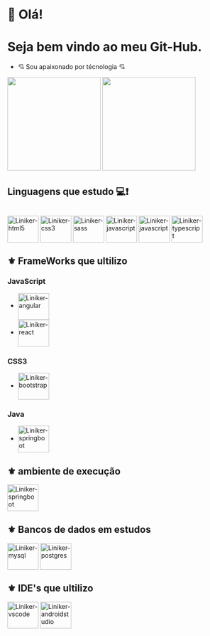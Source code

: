 
# 📌 Olá!
# Seja bem vindo ao meu Git-Hub.
- 💘 Sou apaixonado por técnologia 💘
<div>
    <a href="https://github.com/LinikerNogueiraMachado"></a>
    <img height="210em" src="https://github-readme-stats.vercel.app/api?username=LinikerNogueiraMachado&show_icons=true&theme=dracula&include_all_commits=true&count_pivate=true"/>
    <img height="210em" src="https://github-readme-stats.vercel.app/api/top-langs/?username=LinikerNogueiraMachado&layout=compact&langs_count=16&theme=dracula"/>
</div>

## Linguagens que estudo 💻❗

<div style="display: inline_block"><br>
  <img align="center" alt="Liniker-html5" height="60" width="70" src="https://cdn.jsdelivr.net/gh/devicons/devicon/icons/html5/html5-original-wordmark.svg">
  <img align="center" alt="Liniker-css3" height="60" width="70" src="https://cdn.jsdelivr.net/gh/devicons/devicon/icons/css3/css3-original-wordmark.svg">
  <img align="center" alt="Liniker-sass" height="60" width="70" src="https://cdn.jsdelivr.net/gh/devicons/devicon/icons/sass/sass-original.svg">
  <img align="center" alt="Liniker-javascript" height="60" width="70" src="https://cdn.jsdelivr.net/gh/devicons/devicon/icons/javascript/javascript-plain.svg">
  <img align="center" alt="Liniker-javascript" height="60" width="70" src="https://cdn.jsdelivr.net/gh/devicons/devicon/icons/java/java-original-wordmark.svg">
  <img align="center" alt="Liniker-typescript" height="60" width="70" src="https://cdn.jsdelivr.net/gh/devicons/devicon/icons/typescript/typescript-plain.svg">

## ⚜ FrameWorks que ultilizo

### JavaScript

* <img align="center" alt="Liniker-angular" height="60" width="70" src="https://cdn.jsdelivr.net/gh/devicons/devicon/icons/angularjs/angularjs-original.svg" />
* <img align="center" alt="Liniker-react" height="60" width="70" src="https://cdn.jsdelivr.net/gh/devicons/devicon/icons/react/react-original-wordmark.svg">

### CSS3

* <img align="center" alt="Liniker-bootstrap" height="60" width="70" src="https://cdn.jsdelivr.net/gh/devicons/devicon/icons/bootstrap/bootstrap-original-wordmark.svg">

### Java

*  <img align="center" alt="Liniker-springboot" height="60" width="70" src="https://cdn.jsdelivr.net/gh/devicons/devicon/icons/spring/spring-original-wordmark.svg">

## ⚜ ambiente de execução

<img align="center" alt="Liniker-springboot" height="60" width="70" src="https://cdn.jsdelivr.net/gh/devicons/devicon/icons/nodejs/nodejs-original-wordmark.svg">

## ⚜ Bancos de dados em estudos

 <img align="center" alt="Liniker-mysql" height="60" width="70" src="https://cdn.jsdelivr.net/gh/devicons/devicon/icons/mysql/mysql-original-wordmark.svg">
 <img align="center" alt="Liniker-postgres" height="60" width="70" src="https://cdn.jsdelivr.net/gh/devicons/devicon/icons/postgresql/postgresql-original-wordmark.svg">
  
## ⚜ IDE's que ultilizo
 
 <img align="center" alt="Liniker-vscode" height="60" width="70" src="https://cdn.jsdelivr.net/gh/devicons/devicon/icons/vscode/vscode-original-wordmark.svg">
 <img align="center" alt="Liniker-androidstudio" height="60" width="70" src="https://cdn.jsdelivr.net/gh/devicons/devicon/icons/androidstudio/androidstudio-original.svg">
 
</div>
